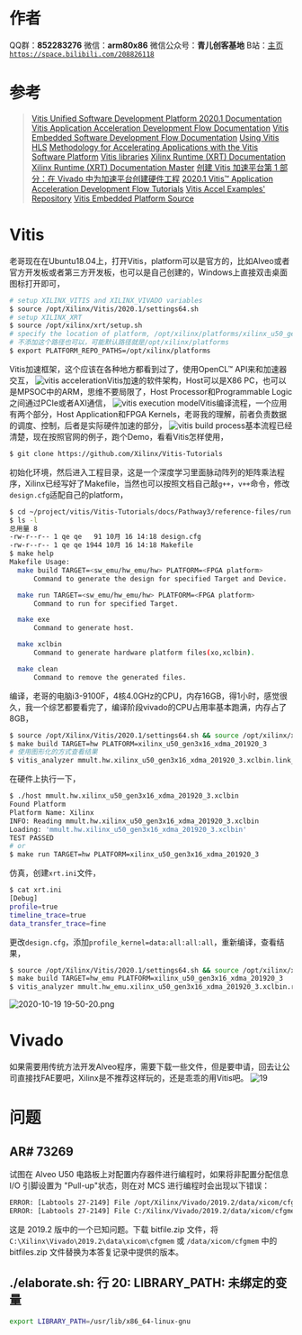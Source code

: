 ﻿# 作者
QQ群：**852283276**
微信：**arm80x86**
微信公众号：**青儿创客基地**
B站：[主页 `https://space.bilibili.com/208826118`](https://space.bilibili.com/208826118)

# 参考
> [Vitis Unified Software Development Platform 2020.1 Documentation](https://www.xilinx.com/html_docs/xilinx2020_1/vitis_doc/index.html)
> [Vitis Application Acceleration Development Flow Documentation](https://www.xilinx.com/html_docs/xilinx2020_1/vitis_doc/kme1569523964461.html)
> [Vitis Embedded Software Development Flow Documentation](https://www.xilinx.com/html_docs/xilinx2020_1/vitis_doc/hly1569525384514.html)
> [Using Vitis HLS](https://www.xilinx.com/html_docs/xilinx2020_1/vitis_doc/irn1582730075765.html)
> [Methodology for Accelerating Applications with the Vitis Software Platform](https://www.xilinx.com/html_docs/xilinx2020_1/vitis_doc/methodologyacceleratingapplications.html#wgb1568690490380)
> [Vitis libraries](https://xilinx.github.io/Vitis_Libraries/)
> [Xilinx Runtime (XRT) Documentation](https://xilinx.github.io/XRT/)
> [Xilinx Runtime (XRT) Documentation Master](https://xilinx.github.io/XRT/master/html/index.html)
> [创建 Vitis 加速平台第 1 部分：在 Vivado 中为加速平台创建硬件工程](https://forums.xilinx.com/t5/Xilinx-%E4%BA%A7%E5%93%81%E8%AE%BE%E8%AE%A1%E4%B8%8E%E5%8A%9F%E8%83%BD%E8%B0%83%E8%AF%95%E6%8A%80%E5%B7%A7/%E5%88%9B%E5%BB%BA-Vitis-%E5%8A%A0%E9%80%9F%E5%B9%B3%E5%8F%B0%E7%AC%AC-1-%E9%83%A8%E5%88%86-%E5%9C%A8-Vivado-%E4%B8%AD%E4%B8%BA%E5%8A%A0%E9%80%9F%E5%B9%B3%E5%8F%B0%E5%88%9B%E5%BB%BA%E7%A1%AC%E4%BB%B6%E5%B7%A5%E7%A8%8B/ba-p/1147504)
> [2020.1 Vitis™ Application Acceleration Development Flow Tutorials](https://github.com/Xilinx/Vitis-Tutorials)
> [Vitis Accel Examples' Repository](https://github.com/Xilinx/Vitis_Accel_Examples)
> [Vitis Embedded Platform Source](https://github.com/Xilinx/Vitis_Embedded_Platform_Source)

# Vitis
老哥现在在Ubuntu18.04上，打开Vitis，platform可以是官方的，比如Alveo或者官方开发板或者第三方开发板，也可以是自己创建的，Windows上直接双击桌面图标打开即可，
```bash
# setup XILINX_VITIS and XILINX_VIVADO variables
$ source /opt/Xilinx/Vitis/2020.1/settings64.sh
# setup XILINX_XRT
$ source /opt/xilinx/xrt/setup.sh
# specify the location of platform, /opt/xilinx/platforms/xilinx_u50_gen3x16_xdma_201920_3
# 不添加这个路径也可以，可能默认路径就是/opt/xilinx/platforms
$ export PLATFORM_REPO_PATHS=/opt/xilinx/platforms
```
Vitis加速框架，这个应该在各种地方都看到过了，使用OpenCL™ API来和加速器交互，
![vitis acceleration](https://img-blog.csdnimg.cn/20201014203420731.png?x-oss-process=image/watermark,type_ZmFuZ3poZW5naGVpdGk,shadow_10,text_aHR0cHM6Ly9ibG9nLmNzZG4ubmV0L1podV9aaHVfMjAwOQ==,size_16,color_FFFFFF,t_70#pic_center)Vitis加速的软件架构，Host可以是X86 PC，也可以是MPSOC中的ARM，思维不要局限了，Host Processor和Programmable Logic之间通过PCIe或者AXI通信，
![vitis execution model](https://img-blog.csdnimg.cn/20201014220253392.png?x-oss-process=image/watermark,type_ZmFuZ3poZW5naGVpdGk,shadow_10,text_aHR0cHM6Ly9ibG9nLmNzZG4ubmV0L1podV9aaHVfMjAwOQ==,size_16,color_FFFFFF,t_70#pic_center)Vitis编译流程，一个应用有两个部分，Host Application和FPGA Kernels，老哥我的理解，前者负责数据的调度、控制，后者是实际硬件加速的部分，
![vitis build process](https://img-blog.csdnimg.cn/20201014221210426.png?x-oss-process=image/watermark,type_ZmFuZ3poZW5naGVpdGk,shadow_10,text_aHR0cHM6Ly9ibG9nLmNzZG4ubmV0L1podV9aaHVfMjAwOQ==,size_16,color_FFFFFF,t_70#pic_center)基本流程已经清楚，现在按照官网的例子，跑个Demo，看看Vitis怎样使用，
```bash
$ git clone https://github.com/Xilinx/Vitis-Tutorials
```
初始化环境，然后进入工程目录，这是一个深度学习里面脉动阵列的矩阵乘法程序，Xilinx已经写好了Makefile，当然也可以按照文档自己敲`g++`，`v++`命令，修改`design.cfg`适配自己的platform，
```bash
$ cd ~/project/vitis/Vitis-Tutorials/docs/Pathway3/reference-files/run
$ ls -l
总用量 8
-rw-r--r-- 1 qe qe   91 10月 16 14:18 design.cfg
-rw-r--r-- 1 qe qe 1944 10月 16 14:18 Makefile
$ make help
Makefile Usage:
  make build TARGET=<sw_emu/hw_emu/hw> PLATFORM=<FPGA platform>
      Command to generate the design for specified Target and Device.

  make run TARGET=<sw_emu/hw_emu/hw> PLATFORM=<FPGA platform>
      Command to run for specified Target.

  make exe 
      Command to generate host.

  make xclbin 
      Command to generate hardware platform files(xo,xclbin).

  make clean 
      Command to remove the generated files.
```
编译，老哥的电脑i3-9100F，4核4.0GHz的CPU，内存16GB，得1小时，感觉很久，我一个综艺都要看完了，编译阶段vivado的CPU占用率基本跑满，内存占了8GB，
```bash
$ source /opt/Xilinx/Vitis/2020.1/settings64.sh && source /opt/xilinx/xrt/setup.sh && export LIBRARY_PATH=/usr/lib/x86_64-linux-gnu
$ make build TARGET=hw PLATFORM=xilinx_u50_gen3x16_xdma_201920_3
# 使用图形化的方式查看结果
$ vitis_analyzer mmult.hw.xilinx_u50_gen3x16_xdma_201920_3.xclbin.link_summary
```
在硬件上执行一下，
```bash
$ ./host mmult.hw.xilinx_u50_gen3x16_xdma_201920_3.xclbin
Found Platform
Platform Name: Xilinx
INFO: Reading mmult.hw.xilinx_u50_gen3x16_xdma_201920_3.xclbin
Loading: 'mmult.hw.xilinx_u50_gen3x16_xdma_201920_3.xclbin'
TEST PASSED 
# or
$ make run TARGET=hw PLATFORM=xilinx_u50_gen3x16_xdma_201920_3
```
仿真，创建`xrt.ini`文件，
```bash
$ cat xrt.ini 
[Debug]
profile=true
timeline_trace=true
data_transfer_trace=fine
```
更改`design.cfg`，添加`profile_kernel=data:all:all:all`，重新编译，查看结果，
```bash
$ source /opt/Xilinx/Vitis/2020.1/settings64.sh && source /opt/xilinx/xrt/setup.sh && export LIBRARY_PATH=/usr/lib/x86_64-linux-gnu
$ make build TARGET=hw_emu PLATFORM=xilinx_u50_gen3x16_xdma_201920_3
$ vitis_analyzer mmult.hw_emu.xilinx_u50_gen3x16_xdma_201920_3.xclbin.run_summary
```
![2020-10-19 19-50-20.png](https://img-blog.csdnimg.cn/20201019195100670.png?x-oss-process=image/watermark,type_ZmFuZ3poZW5naGVpdGk,shadow_10,text_aHR0cHM6Ly9ibG9nLmNzZG4ubmV0L1podV9aaHVfMjAwOQ==,size_16,color_FFFFFF,t_70#pic_center)
# Vivado
如果需要用传统方法开发Alveo程序，需要下载一些文件，但是要申请，回去让公司直接找FAE要吧，Xilinx是不推荐这样玩的，还是乖乖的用Vitis吧。
![19](https://img-blog.csdnimg.cn/20201008152402765.PNG#pic_center)
# 问题
## AR# 73269
试图在 Alveo U50 电路板上对配置内存器件进行编程时，如果将非配置分配信息 I/O 引脚设置为 "Pull-up"状态，则在对 MCS 进行编程时会出现以下错误：
```bash
ERROR: [Labtools 27-2149] File /opt/Xilinx/Vivado/2019.2/data/xicom/cfgmem/bitfile/spi_xcu50_pullup.bit not found.Check file name and file permissions.
ERROR: [Labtools 27-2149] File C:/Xilinx/Vivado/2019.2/data/xicom/cfgmem/bitfile/spi_xcu50_pullup.bit not found.Check file name and file permissions.
```
这是 2019.2 版中的一个已知问题。下载 bitfile.zip 文件，将 `C:\Xilinx\Vivado\2019.2\data\xicom\cfgmem` 或 `/data/xicom/cfgmem` 中的 bitfiles.zip 文件替换为本答复记录中提供的版本。

## ./elaborate.sh: 行 20: LIBRARY_PATH: 未绑定的变量
```bash
export LIBRARY_PATH=/usr/lib/x86_64-linux-gnu
```

